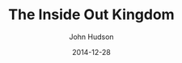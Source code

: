 ---
layout: post
passage: Mark 7:1-30	
title: The Inside Out Kingdom
author: John Hudson
date: 2014-12-28
categories: Mark
---	